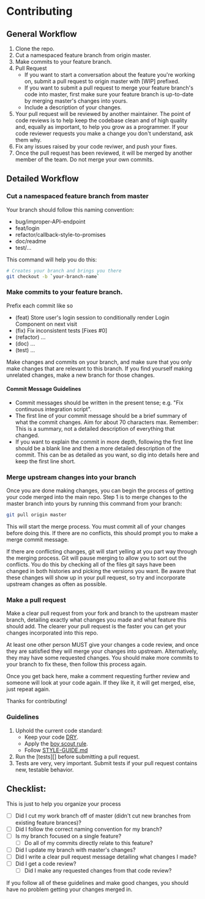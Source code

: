 # Contributing

## General Workflow

1. Clone the repo.
1. Cut a namespaced feature branch from origin master.
1. Make commits to your feature branch.
1. Pull Request
    - If you want to start a conversation about the feature you're working on, submit a pull request to origin master with [WIP]  prefixed.
    - If you want to submit a pull request to merge your feature branch's code into master, first make sure your feature branch is up-to-date by merging master's changes into yours.
    - Include a description of your changes.
1. Your pull request will be reviewed by another maintainer. The point of code reviews is to help keep the codebase clean and of high quality and, equally as important, to help you grow as a programmer. If your code reviewer requests you make a change you don't understand, ask them why.
1. Fix any issues raised by your code reviwer, and push your fixes.
1. Once the pull request has been reviewed, it will be merged by another member of the team. Do not merge your own commits.

## Detailed Workflow

### Cut a namespaced feature branch from master

Your branch should follow this naming convention:
  - bug/improper-API-endpoint
  - feat/login
  - refactor/callback-style-to-promises
  - doc/readme
  - test/...

This command will help you do this:

``` bash
# Creates your branch and brings you there
git checkout -b `your-branch-name`
```

### Make commits to your feature branch. 

Prefix each commit like so
  - (feat) Store user's login session to conditionally render Login Component on next visit
  - (fix) Fix inconsistent tests [Fixes #0]
  - (refactor) ...
  - (doc) ...
  - (test) ...

Make changes and commits on your branch, and make sure that you
only make changes that are relevant to this branch. If you find
yourself making unrelated changes, make a new branch for those
changes.

#### Commit Message Guidelines

- Commit messages should be written in the present tense; e.g. "Fix continuous integration script".
- The first line of your commit message should be a brief summary of what the commit changes. Aim for about 70 characters max. Remember: This is a summary, not a detailed description of everything that changed.
- If you want to explain the commit in more depth, following the first line should be a blank line and then a more detailed description of the commit. This can be as detailed as you want, so dig into details here and keep the first line short.

### Merge upstream changes into your branch

Once you are done making changes, you can begin the process of getting
your code merged into the main repo. Step 1 is to merge
changes to the master branch into yours by running this command
from your branch:

```bash
git pull origin master
```

This will start the merge process. You must commit all of your changes
before doing this. If there are no conflicts, this should prompt you to make a merge commit message.

If there are conflicting changes, git will start yelling at you part way
through the merging process. Git will pause merging to allow you to sort
out the conflicts. You do this
by checking all of the files git says have been changed in both histories
and picking the versions you want. Be aware that these changes will show
up in your pull request, so try and incorporate upstream changes as often
as possible.

### Make a pull request

Make a clear pull request from your fork and branch to the upstream master
branch, detailing exactly what changes you made and what feature this
should add. The clearer your pull request is the faster you can get
your changes incorporated into this repo.

At least one other person MUST give your changes a code review, and once
they are satisfied they will merge your changes into upstream. Alternatively,
they may have some requested changes. You should make more commits to your
branch to fix these, then follow this process again.

Once you get back here, make a comment requesting further review and
someone will look at your code again. If they like it, it will get merged,
else, just repeat again.

Thanks for contributing!

### Guidelines

1. Uphold the current code standard:
    - Keep your code [DRY](https://en.wikipedia.org/wiki/Don%27t_repeat_yourself).
    - Apply the [boy scout rule](http://programmer.97things.oreilly.com/wiki/index.php/The_Boy_Scout_Rule).
    - Follow [STYLE-GUIDE.md](STYLE-GUIDE.md)
1. Run the [tests][] before submitting a pull request.
1. Tests are very, very important. Submit tests if your pull request contains
   new, testable behavior.

## Checklist:

This is just to help you organize your process

- [ ] Did I cut my work branch off of master (didn't cut new branches from existing feature brances)?
- [ ] Did I follow the correct naming convention for my branch?
- [ ] Is my branch focused on a single feature?
  - [ ] Do all of my commits directly relate to this feature?
- [ ] Did I update my branch with master's changes?
- [ ] Did I write a clear pull request message detailing what changes I made?
- [ ] Did I get a code review?
  - [ ] Did I make any requested changes from that code review?

If you follow all of these guidelines and make good changes, you should have
no problem getting your changes merged in.
